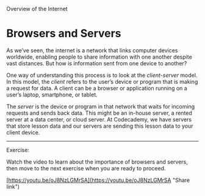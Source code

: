 Overview of the Internet
# Browsers and Servers

As we’ve seen, the internet is a network that links computer devices worldwide, enabling people to share information with one another despite vast distances. But how is information sent from one device to another?

One way of understanding this process is to look at the _client-server_ model. In this model, the _client_ refers to the user’s device or program that is making a request for data. A client can be a browser or application running on a user’s laptop, smartphone, or tablet.

The _server_ is the device or program in that network that waits for incoming requests and sends back data. This might be an in-house server, a rented server at a data center, or cloud server. At Codecademy, we have servers that store lesson data and our servers are sending this lesson data to your client device.

---

Exercise:

Watch the video to learn about the importance of browsers and servers, then move to the next exercise when you are ready to proceed.

[https://youtu.be/oJ8NzLGMrSA](https://youtu.be/oJ8NzLGMrSA "Share link")
